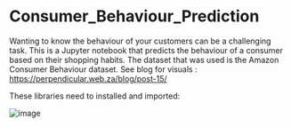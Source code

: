 # Consumer_Behaviour_Prediction
Wanting to know the behaviour of your customers can be a challenging task. This is a Jupyter notebook that predicts the behaviour of a consumer based on their shopping habits. The dataset that was used is the Amazon Consumer Behaviour dataset.
See blog for visuals : https://perpendicular.web.za/blog/post-15/

These libraries need to installed and imported:

![image](https://github.com/perpendicularai/Consumer_Behaviour_Prediction/assets/146530480/2807ffd2-c37f-4d29-a569-2000b7a68bdb)
